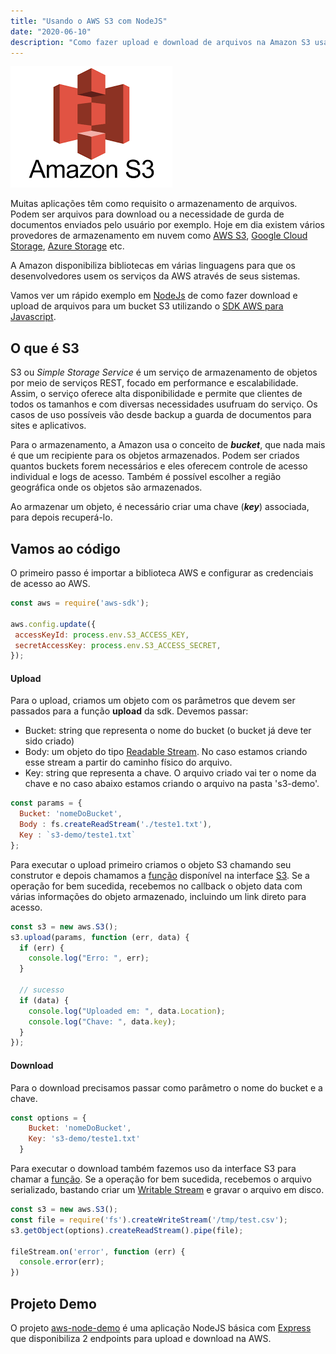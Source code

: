 ```yaml
---
title: "Usando o AWS S3 com NodeJS"
date: "2020-06-10"
description: "Como fazer upload e download de arquivos na Amazon S3 usando NodeJS"
---
```


![aws-s3](s3.png)

Muitas aplicações têm como requisito o armazenamento de arquivos. Podem ser arquivos para download ou a necessidade de gurda de documentos enviados pelo usuário por exemplo. Hoje em dia existem vários provedores de armazenamento em nuvem como [AWS S3](https://aws.amazon.com/pt/s3/), [Google Cloud Storage](https://cloud.google.com/storage), [Azure Storage](https://azure.microsoft.com/pt-br/services/storage/) etc.

A Amazon disponibiliza bibliotecas em várias linguagens para que os desenvolvedores usem os serviços da AWS através de seus sistemas.

Vamos ver um rápido exemplo em [NodeJs](https://nodejs.org/) de como fazer download e upload de arquivos para um bucket S3 utilizando o [SDK AWS para Javascript](https://github.com/aws/aws-sdk-js).

## O que é S3 ##
S3 ou *Simple Storage Service* é um serviço de armazenamento de objetos por meio de serviços REST, focado em performance e escalabilidade. Assim, o serviço oferece alta disponibilidade e permite que clientes de todos os tamanhos e com diversas necessidades usufruam do serviço. Os casos de uso possíveis vão desde backup a guarda de documentos para sites e aplicativos.

Para o armazenamento, a Amazon usa o conceito de ***bucket***, que nada mais é que um recipiente para os objetos armazenados. Podem ser criados quantos buckets forem necessários e eles oferecem controle de acesso individual e logs de acesso. Também é possível escolher a região geográfica onde os objetos são armazenados.

Ao armazenar um objeto, é necessário criar uma chave (***key***) associada, para depois recuperá-lo.

## Vamos ao código ##

O primeiro passo é importar a biblioteca AWS e configurar as credenciais de acesso ao AWS.
 ```javascript
const aws = require('aws-sdk');

aws.config.update({
  accessKeyId: process.env.S3_ACCESS_KEY,
  secretAccessKey: process.env.S3_ACCESS_SECRET,
});
```
#### Upload ####
Para o upload, criamos um objeto com os parâmetros que devem ser passados para a função **upload** da sdk. Devemos passar:
- Bucket: string que representa o nome do bucket (o bucket já deve ter sido criado)
- Body: um objeto do tipo [Readable Stream](https://nodejs.org/api/stream.html#stream_readable_streams). No caso estamos criando esse stream a partir do caminho físico do arquivo.
- Key: string que representa a chave. O arquivo criado vai ter o nome da chave e no caso abaixo estamos criando o arquivo na pasta 's3-demo'.

```javascript
const params = {
  Bucket: 'nomeDoBucket',
  Body : fs.createReadStream('./teste1.txt'),
  Key : `s3-demo/teste1.txt`
};
```

Para executar o upload primeiro criamos o objeto S3 chamando seu construtor e depois chamamos a [função](https://docs.aws.amazon.com/AWSJavaScriptSDK/latest/AWS/S3.html#upload-property) disponível na interface [S3](https://docs.aws.amazon.com/AWSJavaScriptSDK/latest/AWS/S3.html). Se a operação for bem sucedida, recebemos no callback o objeto data com várias informações do objeto armazenado, incluindo um link direto para acesso.

```javascript
const s3 = new aws.S3();
s3.upload(params, function (err, data) {
  if (err) { 
    console.log("Erro: ", err);
  }

  // sucesso
  if (data) { 
    console.log("Uploaded em: ", data.Location);
    console.log("Chave: ", data.key);
  }
});
```
#### Download ####
Para o download precisamos passar como parâmetro o nome do bucket e a chave.

```javascript
const options = {
    Bucket: 'nomeDoBucket',
    Key: 's3-demo/teste1.txt'
  }
```
Para executar o download também fazemos uso da interface S3 para chamar a [função](https://docs.aws.amazon.com/AWSJavaScriptSDK/latest/AWS/S3.html#getObject-property). Se a operação for bem sucedida, recebemos o arquivo serializado, bastando criar um [Writable Stream](https://nodejs.org/api/stream.html#stream_writable_streams) e gravar o arquivo em disco.
```javascript
const s3 = new aws.S3();
const file = require('fs').createWriteStream('/tmp/test.csv');
s3.getObject(options).createReadStream().pipe(file);

fileStream.on('error', function (err) {
  console.error(err);
})
```

## Projeto Demo ##

O projeto [aws-node-demo](https://github.com/giovanibr/aws-node-demo) é uma aplicação NodeJS básica com [Express](https://expressjs.com/) que disponibiliza 2 endpoints para upload e download na AWS.

&nbsp;
